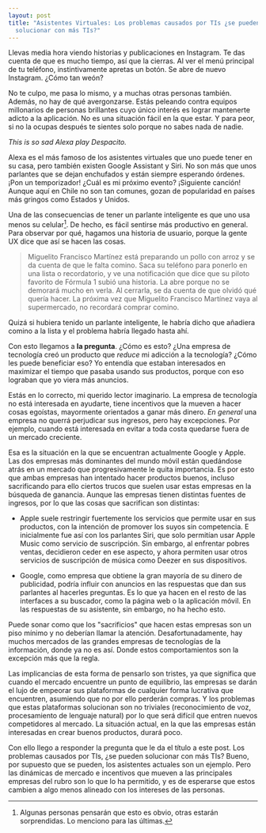 ```yaml
---
layout: post
title: "Asistentes Virtuales: Los problemas causados por TIs ¿se pueden
  solucionar con más TIs?"
---
```


Llevas media hora viendo historias y publicaciones en Instagram. Te das
cuenta de que es mucho tiempo, así que la cierras. Al ver el menú
principal de tu teléfono, instintivamente apretas un botón. Se abre de nuevo Instagram. ¿Cómo tan weón?

No te culpo, me pasa lo mismo, y a muchas otras personas también.
Además, no hay de qué avergonzarse. Estás peleando contra equipos
millonarios de personas brillantes cuyo único interés es lograr
mantenerte adicto a la aplicación. No es una situación fácil en la que
estar. Y para peor, si no la ocupas después te sientes solo porque no
sabes nada de nadie.

*This is so sad Alexa play Despacito.*

Alexa es el más famoso de los asistentes virtuales que uno puede tener
en su casa, pero también existen Google Assistant y Siri. No son más que
unos parlantes que se dejan enchufados y están siempre esperando
órdenes. ¡Pon un temporizador! ¿Cuál es mi próximo evento? ¡Siguiente
canción! Aunque aquí en Chile no son tan comunes, gozan de popularidad
en países más gringos como Estados y Unidos.

Una de las consecuencias de tener un parlante inteligente es que uno usa
menos su celular[^1]. De hecho, es fácil sentirse más productivo en
general. Para observar por qué, hagamos una historia de usuario, porque
la gente UX dice que así se hacen las cosas.

> Miguelito Francisco Martínez está preparando un pollo con arroz y se
> da cuenta de que le falta comino. Saca su teléfono para ponerlo en una
> lista o recordatorio, y ve una notificación que dice que su piloto
> favorito de Fórmula 1 subió una historia. La abre porque no se
> demorará mucho en verla. Al cerrarla, se da cuenta de que olvidó qué
> quería hacer. La próxima vez que Miguelito Francisco Martínez vaya al
> supermercado, no recordará comprar comino.

Quizá si hubiera tenido un parlante inteligente, le habría dicho que
añadiera comino a la lista y el problema habría llegado hasta ahí.

Con esto llegamos a **la pregunta**. ¿Cómo es esto? ¿Una empresa de
tecnología creó un producto que *reduce* mi adicción a la tecnología?
¿Cómo les puede beneficiar eso? Yo entendía que estaban interesados en
maximizar el tiempo que pasaba usando sus productos, porque con eso
lograban que yo viera más anuncios.

Estás en lo correcto, mi querido lector imaginario. La empresa de
tecnología no está interesada en ayudarte, tiene incentivos que la
mueven a hacer cosas egoístas, mayormente orientados a ganar más dinero.
*En general* una empresa no querrá perjudicar sus ingresos, pero hay
excepciones. Por ejemplo, cuando está interesada en evitar a toda costa
quedarse fuera de un mercado creciente.

Esa es la situación en la que se encuentran actualmente Google y Apple.
Las dos empresas más dominantes del mundo móvil están quedándose atrás
en un mercado que progresivamente le quita importancia. Es por esto que
ambas empresas han intentado hacer productos buenos, incluso
sacrificando para ello ciertos trucos que suelen usar estas empresas en
la búsqueda de ganancia. Aunque las empresas tienen distintas fuentes de
ingresos, por lo que las cosas que sacrifican son distintas:

-   Apple suele restringir fuertemente los servicios que permite usar en
    sus productos, con la intención de promover los suyos sin
    competencia. E inicialmente fue así con los parlantes Siri, que solo
    permitían usar Apple Music como servicio de suscripción. Sin
    embargo, al enfrentar pobres ventas, decidieron ceder en ese
    aspecto, y ahora permiten usar otros servicios de suscripción de
    música como Deezer en sus dispositivos.

-   Google, como empresa que obtiene la gran mayoría de su dinero de
    publicidad, podría influir con anuncios en las respuestas que dan
    sus parlantes al hacerles preguntas. Es lo que ya hacen en el resto
    de las interfaces a su buscador, como la página web o la aplicación
    móvil. En las respuestas de su asistente, sin embargo, no ha hecho
    esto.

Puede sonar como que los "sacrificios" que hacen estas empresas son un
piso mínimo y no deberían llamar la atención. Desafortunadamente, hay
muchos mercados de las grandes empresas de tecnologías de la
información, donde ya no es así. Donde estos comportamientos son la
excepción más que la regla.

Las implicancias de esta forma de pensarlo son tristes, ya que significa
que cuando el mercado encuentre un punto de equilibrio, las empresas se
darán el lujo de empeorar sus plataformas de cualquier forma lucrativa
que encuentren, asumiendo que no por ello perderán compras. Y los
problemas que estas plataformas solucionan son no triviales
(reconocimiento de voz, procesamiento de lenguaje natural) por lo que
será difícil que entren nuevos competidores al mercado. La situación
actual, en la que las empresas están interesadas en crear buenos
productos, durará poco.

Con ello llego a responder la pregunta que le da el título a este post.
Los problemas causados por TIs, ¿se pueden solucionar con más TIs?
Bueno, por supuesto que se pueden, los asistentes actuales son un
ejemplo. Pero las dinámicas de mercado e incentivos que mueven a las
principales empresas del rubro son lo que lo ha permitido, y es de
esperarse que estos cambien a algo menos alineado con los intereses de
las personas.

[^1]: Algunas personas pensarán que esto es obvio, otras estarán
    sorprendidas. Lo menciono para las últimas.
